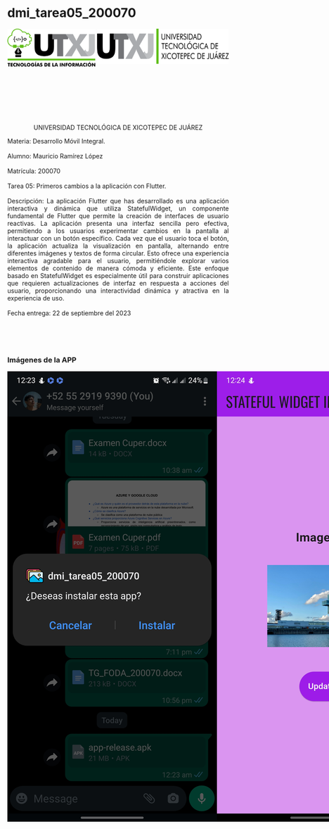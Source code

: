 # dmi_tarea05_200070

<div style="display: flex; justify-content: space-between;">
    <img align="left" src="https://github.com/MauricioRL15/Logos_UTXJ/blob/main/LOGO%20TIC.png?raw=true" alt="Imagen 1" width="200" />
    <img align="right" src="https://github.com/MauricioRL15/Logos_UTXJ/blob/main/LOGO%20UTXJ%202019.png?raw=true" alt="Imagen 2" width="300" height="80" />
</div>

<br><br><br><br><br><br>

<p align="center">UNIVERSIDAD TECNOLÓGICA DE XICOTEPEC DE JUÁREZ</p>

<div style="text-align: justify;">
Materia: Desarrollo Móvil Integral. <br><br>
Alumno: Mauricio Ramírez López <br><br>
Matrícula: 200070 <br><br>
Tarea 05: Primeros cambios a la aplicación con Flutter. <br><br>
Descripción: La aplicación Flutter que has desarrollado es una aplicación interactiva y dinámica que utiliza StatefulWidget, un componente fundamental de Flutter que permite la creación de interfaces de usuario reactivas. La aplicación presenta una interfaz sencilla pero efectiva, permitiendo a los usuarios experimentar cambios en la pantalla al interactuar con un botón específico. Cada vez que el usuario toca el botón, la aplicación actualiza la visualización en pantalla, alternando entre diferentes imágenes y textos de forma circular. Esto ofrece una experiencia interactiva agradable para el usuario, permitiéndole explorar varios elementos de contenido de manera cómoda y eficiente. Este enfoque basado en StatefulWidget es especialmente útil para construir aplicaciones que requieren actualizaciones de interfaz en respuesta a acciones del usuario, proporcionando una interactividad dinámica y atractiva en la experiencia de uso. <br><br>
Fecha entrega: 22 de septiembre del 2023
</div>

<br><br><br>

### Imágenes de la APP

<div style="display: flex; justify-content: space-between;">
    <img src="https://github.com/MauricioRL15/Imagenes/blob/aa212d88a21ea125139d8c25a6464961dff659d2/Img1.jpg?raw=true" alt="Imagen 1" /><br>
    <img src="https://github.com/MauricioRL15/Imagenes/blob/aa212d88a21ea125139d8c25a6464961dff659d2/Img2.jpg?raw=true" alt="Imagen 2" /><br>
    <img src="https://github.com/MauricioRL15/Imagenes/blob/aa212d88a21ea125139d8c25a6464961dff659d2/Img4.jpg?raw=true" alt="Imagen 3" /><br>
    <img src="https://github.com/MauricioRL15/Imagenes/blob/aa212d88a21ea125139d8c25a6464961dff659d2/Img3.jpg?raw=true" alt="Imagen 4" /><br>
</div>
